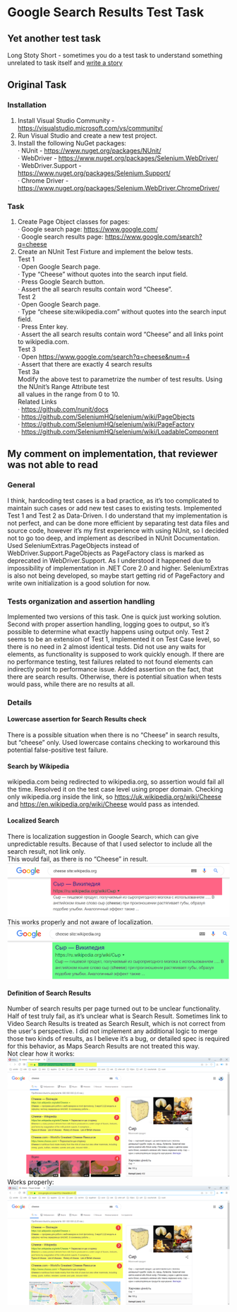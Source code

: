 # Google Search Results Test Task
## Yet another test task
Long Stoty Short - sometimes you do a test task to understand something unrelated to task itself and [write a story](https://siniavtsev.io/blog/all/software-quality-assurance-in-ukraine-quick-start-and-deep-swamp/)

## Original Task
### Installation  
1. Install Visual Studio Community - https://visualstudio.microsoft.com/vs/community/  
2. Run Visual Studio and create a new test project.  
3. Install the following NuGet packages:  
· NUnit - https://www.nuget.org/packages/NUnit/  
· WebDriver - https://www.nuget.org/packages/Selenium.WebDriver/  
· WebDriver.Support - https://www.nuget.org/packages/Selenium.Support/  
· Chrome Driver - https://www.nuget.org/packages/Selenium.WebDriver.ChromeDriver/  
### Task  
1. Create Page Object classes for pages:  
· Google search page: https://www.google.com/  
· Google search results page: https://www.google.com/search?q=cheese  
2. Create an NUnit Test Fixture and implement the below tests.  
Test 1  
· Open Google Search page.  
· Type “Cheese” without quotes into the search input field.  
· Press Google Search button.  
· Assert the all search results contain word “Cheese”.  
Test 2  
· Open Google Search page.  
· Type “cheese site:wikipedia.com” without quotes into the search input field.  
· Press Enter key.  
· Assert the all search results contain word “Cheese” and all links point to wikipedia.com.  
Test 3  
· Open https://www.google.com/search?q=cheese&num=4  
· Assert that there are exactly 4 search results  
Test 3a  
Modify the above test to parametrize the number of test results. Using the NUnit’s Range Attribute test  
all values in the range from 0 to 10.  
Related Links  
· https://github.com/nunit/docs  
· https://github.com/SeleniumHQ/selenium/wiki/PageObjects  
· https://github.com/SeleniumHQ/selenium/wiki/PageFactory  
· https://github.com/SeleniumHQ/selenium/wiki/LoadableComponent  

## My comment on implementation, that reviewer was not able to read
### General
I think, hardcoding test cases is a bad practice, as it’s too complicated to maintain such
cases or add new test cases to existing tests. Implemented Test 1 and Test 2 as
Data-Driven.
I do understand that my implementation is not perfect, and can be done more efficient by
separating test data files and source code, however it’s my first experience with using NUnit,
so I decided not to go too deep, and implement as described in NUnit Documentation.
Used SeleniumExtras.PageObjects instead of WebDriver.Support.PageObjects as
PageFactory class is marked as deprecated in WebDriver.Support. As I understood it
happened due to impossibility of implementation in .NET Core 2.0 and higher.
SeleniumExtras is also not being developed, so maybe start getting rid of PageFactory and
write own initialization is a good solution for now.

### Tests organization and assertion handling
Implemented two versions of this task. One is quick just working solution. Second with
proper assertion handling, logging goes to output, so it’s possible to determine what exactly
happens using output only.
Test 2 seems to be an extension of Test 1, implemented it on Test Case level, so there is no
need in 2 almost identical tests.
Did not use any waits for elements, as functionality is supposed to work quickly enough. If
there are no performance testing, test failures related to not found elements can indirectly
point to performance issue.
Added assertion on the fact, that there are search results. Otherwise, there is potential
situation when tests would pass, while there are no results at all.

### Details
#### Lowercase assertion for Search Results check
There is a possible situation when there is no “Cheese” in search results, but “cheese” only.
Used lowercase contains checking to workaround this potential false-positive test failure.
#### Search by Wikipedia
wikipedia.com being redirected to wikipedia.org, so assertion would fail all the time.
Resolved it on the test case level using proper domain. Checking only wikipedia.org inside
the link, so https://uk.wikipedia.org/wiki/Cheese and https://en.wikipedia.org/wiki/Cheese
would pass as intended.
#### Localized Search
There is localization suggestion in Google Search, which can give unpredictable results.
Because of that I used selector to include all the search result, not link only.  
This would fail, as there is no “Cheese” in result.  
![](img/local_falseFail.png)
This works properly and not aware of localization.  
![](img/local_OK.png)
#### Definition of Search Results
Number of search results per page turned out to be unclear functionality. Half of test truly
fail, as it’s unclear what is Search Result. Sometimes link to Video Search Results is treated
as Search Result, which is not correct from the user's perspective. I did not implement any
additional logic to merge those two kinds of results, as I believe it’s a bug, or detailed spec is
required for this behavior, as Maps Search Results are not treated this way.  
Not clear how it works:  
![](img/count_wrong_by_design.png)
Works properly:  
![](img/count_OK.png)
